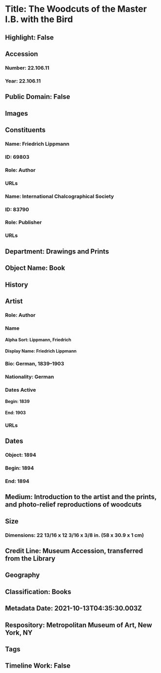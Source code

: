 # Title: The Woodcuts of the Master I.B. with the Bird
## Highlight: False
## Accession
### Number: 22.106.11
### Year: 22.106.11
## Public Domain: False
## Images
## Constituents
### Name: Friedrich Lippmann
### ID: 69803
### Role: Author
### URLs
### Name: International Chalcographical Society
### ID: 83790
### Role: Publisher
### URLs
## Department: Drawings and Prints
## Object Name: Book
## History
## Artist
### Role: Author
### Name
#### Alpha Sort: Lippmann, Friedrich
#### Display Name: Friedrich Lippmann
### Bio: German, 1839–1903
### Nationality: German
### Dates Active
#### Begin: 1839
#### End: 1903
### URLs
## Dates
### Object: 1894
### Begin: 1894
### End: 1894
## Medium: Introduction to the artist and the prints, and photo-relief reproductions of woodcuts
## Size
### Dimensions: 22 13/16 x 12 3/16 x 3/8 in. (58 x 30.9 x 1 cm)
## Credit Line: Museum Accession, transferred from the Library
## Geography
## Classification: Books
## Metadata Date: 2021-10-13T04:35:30.003Z
## Respository: Metropolitan Museum of Art, New York, NY
## Tags
## Timeline Work: False